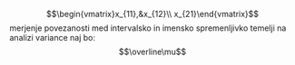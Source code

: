 $$\begin{vmatrix}x_{11},&x_{12}\\ x_{21}\end{vmatrix}$$
merjenje povezanosti med intervalsko in imensko spremenljivko temelji na analizi variance
naj bo:
$$\overline\mu$$